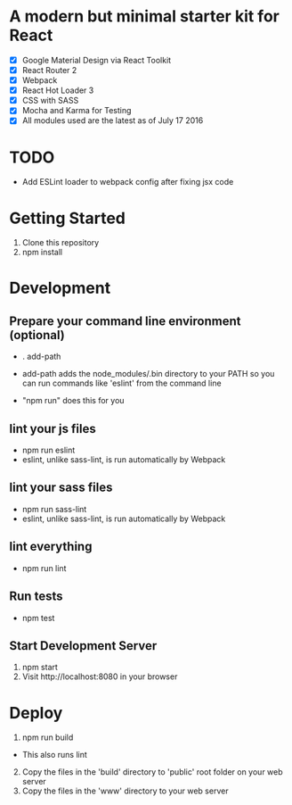 # A modern but minimal starter kit for React

- [x] Google Material Design via React Toolkit
- [x] React Router 2
- [x] Webpack
- [x] React Hot Loader 3
- [x] CSS with SASS
- [x] Mocha and Karma for Testing
- [x] All modules used are the latest as of July 17 2016

# TODO
* Add ESLint loader to webpack config after fixing jsx code

# Getting Started
1. Clone this repository
2. npm install

# Development

## Prepare your command line environment (optional)
* . add-path

* add-path adds the node_modules/.bin directory to your PATH so you can run commands like 'eslint' from the command line
* "npm run" does this for you

## lint your js files
* npm run eslint
* eslint, unlike sass-lint, is run automatically by Webpack

## lint your sass files
* npm run sass-lint
* eslint, unlike sass-lint, is run automatically by Webpack

## lint everything
* npm run lint

## Run tests
* npm test

## Start Development Server
1. npm start
2. Visit http://localhost:8080 in your browser

# Deploy
1. npm run build
* This also runs lint
2. Copy the files in the 'build' directory to 'public' root folder on your web server
3. Copy the files in the 'www' directory to your web server

